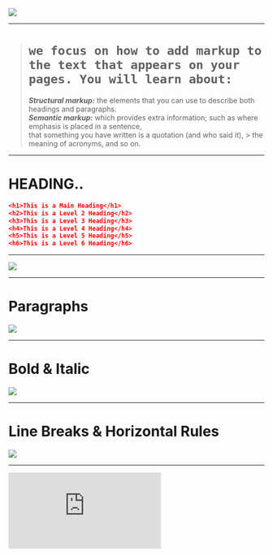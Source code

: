 ![](https://upload.wikimedia.org/wikipedia/commons/c/c7/Loading_2.gif)

<hr>

> # `we focus on how to add markup to the text that appears on your pages. You will learn about:`
>
> ***Structural markup:*** the elements that you can use to describe both headings and paragraphs.<br>
> ***Semantic markup:*** which provides extra information; such as where emphasis is placed in a sentence, <br> that something you have written is a quotation (and who said it), > the meaning of acronyms, and so on.

<hr>

# HEADING..

```json
<h1>This is a Main Heading</h1>
<h2>This is a Level 2 Heading</h2>
<h3>This is a Level 3 Heading</h3>
<h4>This is a Level 4 Heading</h4>
<h5>This is a Level 5 Heading</h5>
<h6>This is a Level 6 Heading</h6>
```

<hr>

![](https://codescracker.com/html/images/html_heading_tags.jpg)

<hr>

# Paragraphs
![](https://i.ytimg.com/vi/3_5cFP5OSDA/maxresdefault.jpg)

<hr>

# Bold & Italic
![](https://developersdesire.files.wordpress.com/2014/09/biu-page-0.jpg?w=593)

<hr>

# Line Breaks & Horizontal Rules
![](https://www.codingtag.com/bloguploads/1562477779.png)

<hr>
























![](https://kenyanlist.net/index.php?media/giphy-2-gif.1029/full)
